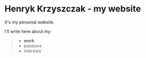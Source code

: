 # **Henryk Krzyszczak** - my website

 It's my personal website.

 I'll write here about my:
 >- **work**
 >- passions
 >- interests

